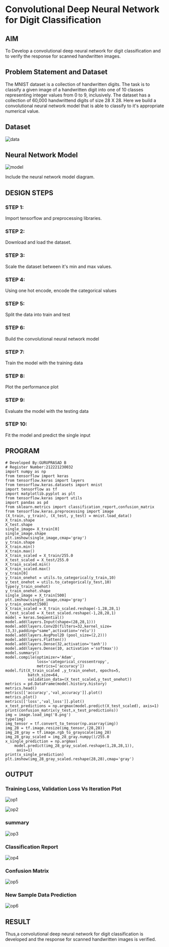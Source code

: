 # Convolutional Deep Neural Network for Digit Classification

## AIM

To Develop a convolutional deep neural network for digit classification and to verify the response for scanned handwritten images.

## Problem Statement and Dataset

The MNIST dataset is a collection of handwritten digits. The task is to classify a given image of a handwritten digit into one of 10 classes representing integer values from 0 to 9, inclusively. The dataset has a collection of 60,000 handwrittend digits of size 28 X 28. Here we build a convolutional neural network model that is able to classify to it's appropriate numerical value.

## Dataset

![data](https://user-images.githubusercontent.com/95342910/192436766-9b26fb6b-fcfd-4b47-8fdf-71553f675db7.png)

## Neural Network Model

![model](https://user-images.githubusercontent.com/95342910/192436683-bad70cae-11b7-453f-916c-0f393e3534f5.png)

Include the neural network model diagram.

## DESIGN STEPS

### STEP 1:
Import tensorflow and preprocessing libraries.

### STEP 2:
Download and load the dataset.

### STEP 3:
Scale the dataset between it's min and max values.

### STEP 4:
Using one hot encode, encode the categorical values

### STEP 5:
Split the data into train and test

### STEP 6:
Build the convolutional neural network model

### STEP 7:
Train the model with the training data

### STEP 8:
Plot the performance plot

### STEP 9:
Evaluate the model with the testing data

### STEP 10:
Fit the model and predict the single input

## PROGRAM
~~~
# Developed By:GURUPRASAD B
# Register Number:212221230032
import numpy as np
from tensorflow import keras
from tensorflow.keras import layers
from tensorflow.keras.datasets import mnist
import tensorflow as tf
import matplotlib.pyplot as plt
from tensorflow.keras import utils
import pandas as pd
from sklearn.metrics import classification_report,confusion_matrix
from tensorflow.keras.preprocessing import image
(X_train, y_train), (X_test, y_test) = mnist.load_data()
X_train.shape
X_test.shape
single_image= X_train[0]
single_image.shape
plt.imshow(single_image,cmap='gray')
y_train.shape
X_train.min()
X_train.max()
X_train_scaled = X_train/255.0
X_test_scaled = X_test/255.0
X_train_scaled.min()
X_train_scaled.max()
y_train[0]
y_train_onehot = utils.to_categorical(y_train,10)
y_test_onehot = utils.to_categorical(y_test,10)
type(y_train_onehot)
y_train_onehot.shape
single_image = X_train[500]
plt.imshow(single_image,cmap='gray')
y_train_onehot[500]
X_train_scaled = X_train_scaled.reshape(-1,28,28,1)
X_test_scaled = X_test_scaled.reshape(-1,28,28,1)
model = keras.Sequential()
model.add(layers.Input(shape=(28,28,1))) 
model.add(layers.Conv2D(filters=32,kernel_size=(3,3),padding="same",activation='relu'))
model.add(layers.AvgPool2D (pool_size=(2,2)))
model.add(layers.Flatten())
model.add(layers.Dense(32,activation='tanh')) 
model.add(layers.Dense(10, activation ='softmax'))
model.summary()
model.compile(optimizer='Adam',
              loss='categorical_crossentropy',
              metrics=['accuracy'])
model.fit(X_train_scaled ,y_train_onehot, epochs=5,
          batch_size=64, 
          validation_data=(X_test_scaled,y_test_onehot))   
metrics = pd.DataFrame(model.history.history)  
metrics.head()
metrics[['accuracy','val_accuracy']].plot()
metrics.plot()
metrics[['loss','val_loss']].plot()
x_test_predictions = np.argmax(model.predict(X_test_scaled), axis=1)
print(confusion_matrix(y_test,x_test_predictions))
img = image.load_img('8.png')
type(img)
img_tensor = tf.convert_to_tensor(np.asarray(img))
img_28 = tf.image.resize(img_tensor,(28,28))
img_28_gray = tf.image.rgb_to_grayscale(img_28)
img_28_gray_scaled = img_28_gray.numpy()/255.0
x_single_prediction = np.argmax(
    model.predict(img_28_gray_scaled.reshape(1,28,28,1)),
     axis=1)
print(x_single_prediction)
plt.imshow(img_28_gray_scaled.reshape(28,28),cmap='gray')

~~~
## OUTPUT

### Training Loss, Validation Loss Vs Iteration Plot

![op1](https://user-images.githubusercontent.com/95342910/192437387-f7984c4a-2e84-427b-9882-4e2e0c989e83.png)

![op2](https://user-images.githubusercontent.com/95342910/192437450-2f704142-8373-4641-9d1a-c023c2cb798f.png)

### summary

![op3](https://user-images.githubusercontent.com/95342910/192437498-4db9a69a-d627-47ea-b974-bf465e1dfb8e.png)

### Classification Report

![op4](https://user-images.githubusercontent.com/95342910/192437549-123889d9-d2dc-4a7b-975b-d64833686bfa.png)

###  Confusion Matrix

![op5](https://user-images.githubusercontent.com/95342910/192437956-f54fe820-8cbe-4c8a-9f7d-07379d222ae0.png)

### New Sample Data Prediction

![op6](https://user-images.githubusercontent.com/95342910/192438015-0dc91afb-4ff0-411a-a31d-8fac0e6db490.png)

## RESULT
Thus,a convolutional deep neural network for digit classification is developed and the response for scanned handwritten images is verified.
